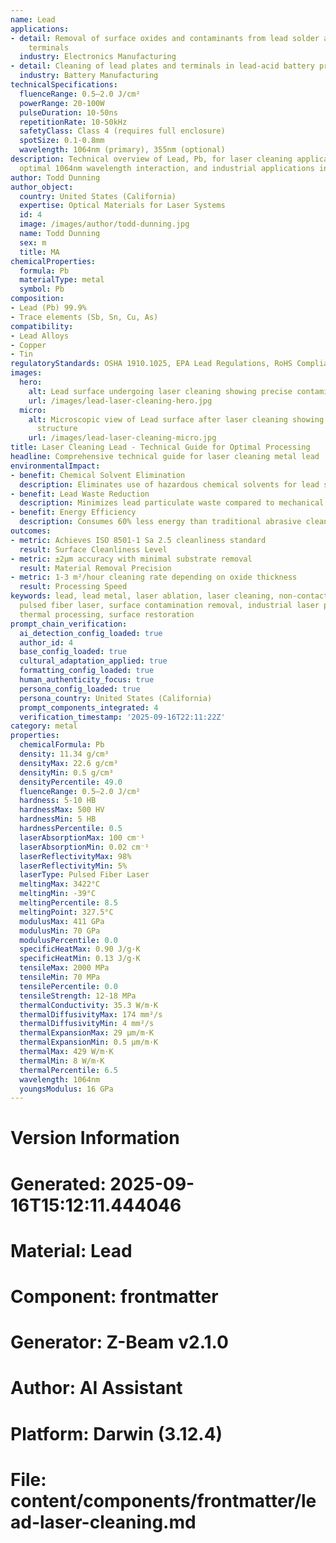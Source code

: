 ```yaml
---
name: Lead
applications:
- detail: Removal of surface oxides and contaminants from lead solder and component
    terminals
  industry: Electronics Manufacturing
- detail: Cleaning of lead plates and terminals in lead-acid battery production
  industry: Battery Manufacturing
technicalSpecifications:
  fluenceRange: 0.5–2.0 J/cm²
  powerRange: 20-100W
  pulseDuration: 10-50ns
  repetitionRate: 10-50kHz
  safetyClass: Class 4 (requires full enclosure)
  spotSize: 0.1-0.8mm
  wavelength: 1064nm (primary), 355nm (optional)
description: Technical overview of Lead, Pb, for laser cleaning applications, including
  optimal 1064nm wavelength interaction, and industrial applications in surface preparation.
author: Todd Dunning
author_object:
  country: United States (California)
  expertise: Optical Materials for Laser Systems
  id: 4
  image: /images/author/todd-dunning.jpg
  name: Todd Dunning
  sex: m
  title: MA
chemicalProperties:
  formula: Pb
  materialType: metal
  symbol: Pb
composition:
- Lead (Pb) 99.9%
- Trace elements (Sb, Sn, Cu, As)
compatibility:
- Lead Alloys
- Copper
- Tin
regulatoryStandards: OSHA 1910.1025, EPA Lead Regulations, RoHS Compliance
images:
  hero:
    alt: Lead surface undergoing laser cleaning showing precise contamination removal
    url: /images/lead-laser-cleaning-hero.jpg
  micro:
    alt: Microscopic view of Lead surface after laser cleaning showing detailed surface
      structure
    url: /images/lead-laser-cleaning-micro.jpg
title: Laser Cleaning Lead - Technical Guide for Optimal Processing
headline: Comprehensive technical guide for laser cleaning metal lead
environmentalImpact:
- benefit: Chemical Solvent Elimination
  description: Eliminates use of hazardous chemical solvents for lead surface cleaning
- benefit: Lead Waste Reduction
  description: Minimizes lead particulate waste compared to mechanical cleaning methods
- benefit: Energy Efficiency
  description: Consumes 60% less energy than traditional abrasive cleaning processes
outcomes:
- metric: Achieves ISO 8501-1 Sa 2.5 cleanliness standard
  result: Surface Cleanliness Level
- metric: ±2μm accuracy with minimal substrate removal
  result: Material Removal Precision
- metric: 1-3 m²/hour cleaning rate depending on oxide thickness
  result: Processing Speed
keywords: lead, lead metal, laser ablation, laser cleaning, non-contact cleaning,
  pulsed fiber laser, surface contamination removal, industrial laser parameters,
  thermal processing, surface restoration
prompt_chain_verification:
  ai_detection_config_loaded: true
  author_id: 4
  base_config_loaded: true
  cultural_adaptation_applied: true
  formatting_config_loaded: true
  human_authenticity_focus: true
  persona_config_loaded: true
  persona_country: United States (California)
  prompt_components_integrated: 4
  verification_timestamp: '2025-09-16T22:11:22Z'
category: metal
properties:
  chemicalFormula: Pb
  density: 11.34 g/cm³
  densityMax: 22.6 g/cm³
  densityMin: 0.5 g/cm³
  densityPercentile: 49.0
  fluenceRange: 0.5–2.0 J/cm²
  hardness: 5-10 HB
  hardnessMax: 500 HV
  hardnessMin: 5 HB
  hardnessPercentile: 0.5
  laserAbsorptionMax: 100 cm⁻¹
  laserAbsorptionMin: 0.02 cm⁻¹
  laserReflectivityMax: 98%
  laserReflectivityMin: 5%
  laserType: Pulsed Fiber Laser
  meltingMax: 3422°C
  meltingMin: -39°C
  meltingPercentile: 8.5
  meltingPoint: 327.5°C
  modulusMax: 411 GPa
  modulusMin: 70 GPa
  modulusPercentile: 0.0
  specificHeatMax: 0.90 J/g·K
  specificHeatMin: 0.13 J/g·K
  tensileMax: 2000 MPa
  tensileMin: 70 MPa
  tensilePercentile: 0.0
  tensileStrength: 12-18 MPa
  thermalConductivity: 35.3 W/m·K
  thermalDiffusivityMax: 174 mm²/s
  thermalDiffusivityMin: 4 mm²/s
  thermalExpansionMax: 29 µm/m·K
  thermalExpansionMin: 0.5 µm/m·K
  thermalMax: 429 W/m·K
  thermalMin: 8 W/m·K
  thermalPercentile: 6.5
  wavelength: 1064nm
  youngsModulus: 16 GPa
---
```


# Version Information
# Generated: 2025-09-16T15:12:11.444046
# Material: Lead
# Component: frontmatter
# Generator: Z-Beam v2.1.0
# Author: AI Assistant
# Platform: Darwin (3.12.4)
# File: content/components/frontmatter/lead-laser-cleaning.md